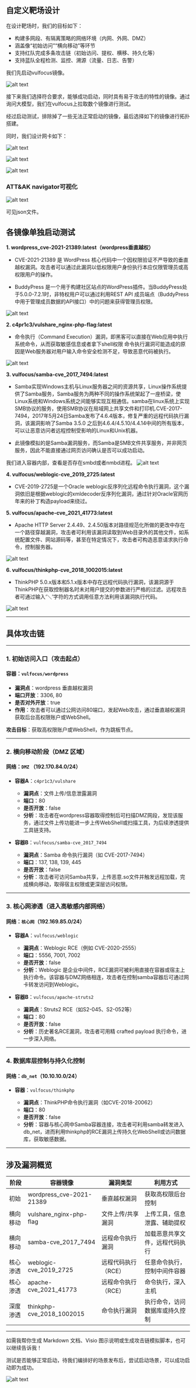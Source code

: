 ## 自定义靶场设计
在设计靶场时，我们的目标如下：
* 构建多网段、有隔离策略的网络环境（内网、外网、DMZ）
* 涵盖像“初始访问”“横向移动”等环节
* 支持红队完成多条攻击链（初始访问、提权、横移、持久化等）
* 支持蓝队全程检测、监控、溯源（流量、日志、告警）


我们先启动vulfocus镜像。

![alt text](./image/1748090564315.png)

接下来我们选择符合要求，能够成功启动，同时具有易于攻击的特性的镜像。通过询问大模型，我们在vulfocus上拉取数个镜像进行测试。

经过启动测试，排除掉了一些无法正常启动的镜像，最后选择如下的镜像进行拓扑搭建。

同时，我们设计网卡如下：

![alt text](./image/1748091359862.png)

![alt text](./image/1748091090316.jpg)

![alt text](./image/c4639eaeb87284a74900609fd86005e.png)

### ATT&AK navigator可视化

![alt text](./image/1748094522722.png)

可见json文件。

## 各镜像单独启动测试
**1. wordpress_cve-2021-21389:latest（wordpress垂直越权）**
* CVE-2021-21389 是 WordPress 核心代码中一个因权限验证不严导致的垂直越权漏洞。攻击者可以通过此漏洞以低权限用户身份执行本应仅限管理员或高权限用户的操作。

* BuddyPress 是一个用于构建社区站点的WordPress插件。当BuddyPress处于5.0.0-7.2.1时，非特权用户可以通过利用REST API 成员端点（BuddyPress中用于管理成员数据的API接口）中的问题来获得管理员权限。

![alt text](./image/1748185515738.png)

**2. c4pr1c3/vulshare_nginx-php-flag:latest**
* 命令执行（Command Execution）漏洞，即黑客可以直接在Web应用中执行系统命令，从而获取敏感信息或者拿下shell权限 命令执行漏洞可能造成的原因是Web服务器对用户输入命令安全检测不足，导致恶意代码被执行。

![alt text](./image/1748185720519.png)

**3. vulfocus/samba-cve_2017_7494:latest**

* Samba实现Windows主机与Linux服务器之间的资源共享，Linux操作系统提供了Samba服务，Samba服务为两种不同的操作系统架起了一座桥梁，使Linux系统和Windows系统之间能够实现互相通信。samba在linux系统上实现SMB协议的服务，使用SMB协议在局域网上共享文件和打印机.CVE-2017-7494，2017年5月24日Samba发布了4.6.4版本，修复严重的远程代码执行漏洞，该漏洞影响了Samba 3.5.0 之后到4.6.4/4.5.10/4.4.14中间的所有版本，可以让恶意访问者远程控制受影响的Linux和Unix机器。

* 此镜像模拟的是Samba漏洞服务，而Samba是SMB文件共享服务，并非网页服务，因此不能直接通过网页访问确认是否可以成功启动。

我们进入容器内部，查看是否存在smbd或者nmbd进程。
![alt text](./image/1748186147419.png)


**4. vulfocus/weblogic-cve_2019_2725:latest**
* CVE-2019-2725是一个Oracle weblogic反序列化远程命令执行漏洞，这个漏洞依旧是根据weblogic的xmldecoder反序列化漏洞，通过针对Oracle官网历年来的补丁构造payload来绕过。

**5. vulfocus/apache-cve_2021_41773:latest**

* Apache HTTP Server 2.4.49、2.4.50版本对路径规范化所做的更改中存在一个路径穿越漏洞，攻击者可利用该漏洞读取到Web目录外的其他文件，如系统配置文件、网站源码等，甚至在特定情况下，攻击者可构造恶意请求执行命令，控制服务器。

![alt text](./image/1748185876491.png)

**6. vulfocus/thinkphp-cve_2018_1002015:latest**
* ThinkPHP 5.0.x版本和5.1.x版本中存在远程代码执行漏洞，该漏洞源于ThinkPHP在获取控制器名时未对用户提交的参数进行严格的过滤。远程攻击者可通过输入‘＼’字符的方式调用任意方法利用该漏洞执行代码。

![alt text](./image/1748186644232.png)

---

## 具体攻击链

---

### 1. 初始访问入口（攻击起点）

#### 容器：`vulfocus/wordpress`

* **漏洞点**：wordpress 垂直越权漏洞
* **端口开放**：3306, 80
* **是否对外开放**：true
* **作用**：攻击者可以通过公网访问80端口，发起Web攻击，通过垂直越权漏洞获取后台高权限账户或WebShell。

 **攻击目标**：获取高权限账户或WebShell，作为跳板节点。

---

### 2. 横向移动阶段（DMZ 区域）

#### 网络：`DMZ` （192.170.84.0/24）

* **容器A**：`c4pr1c3/vulshare`

  * **漏洞点**：文件上传/信息泄露漏洞
  * **端口**：80
  * **是否开放**：false
  * **分析**：攻击者在wordpress容器取得控制后可扫描DMZ网段，发现该服务，通过文件上传功能进一步上传WebShell或扫描工具，为后续渗透提供工具链支持。

* **容器B**：`vulfocus/samba-cve_2017_7494`

  * **漏洞点**：Samba 命令执行漏洞（如 CVE-2017-7494）
  * **端口**：137, 138, 139, 445
  * **是否开放**：false
  * **分析**：攻击者可访问Samba共享，上传恶意.so文件并触发远程加载，完成横向移动，取得宿主权限或更深层访问权限。

---

### 3. 核心网渗透（进入高敏感内部网络）

#### 网络：`核心网`（192.169.85.0/24）

* **容器A**：`vulfocus/weblogic`

  * **漏洞点**：Weblogic RCE（例如 CVE-2020-2555）
  * **端口**：5556, 7001, 7002
  * **是否开放**：false
  * **分析**：Weblogic 是企业中间件，RCE漏洞可被利用直接在容器或宿主上执行命令。该容器与DMZ网络相连，攻击者在控制samba容器后可通过网卡转发访问到Weblogic。

* **容器B**：`vulfocus/apache-struts2`

  * **漏洞点**：Struts2 RCE（如S2-045、S2-052等）
  * **端口**：80
  * **是否开放**：false
  * **分析**：历史著名RCE漏洞，攻击者可用精 crafted payload 执行命令，进一步深入网络。

---

### 4. 数据库层控制与持久化控制

#### 网络：`db_net`（10.10.10.0/24）

* **容器**：`vulfocus/thinkphp`

  * **漏洞点**：ThinkPHP命令执行漏洞（如CVE-2018-20062）
  * **端口**：80
  * **是否开放**：false
  * **分析**：容器与核心网中Samba容器连接，攻击者可利用samba转发进入db\_net，进而利用thinkphp的RCE漏洞上传持久化WebShell或访问数据库，获取敏感数据。

---

## 涉及漏洞概览

| 阶段   | 容器镜像              | 漏洞类型        | 利用方式            |
| ---- | ----------------- | ----------- | --------------- |
| 初始   | wordpress_cve-2021-21389     | 垂直越权漏洞      | 获取高权限后台控制       |
| 横向移动 | vulshare_nginx-php-flag | 文件上传/共享漏洞   | 上传工具，信息泄露、辅助提权  |
| 横向移动 | samba-cve_2017_7494          | 远程命令执行漏洞    | 加载恶意共享文件，远程代码执行 |
| 核心渗透 | weblogic-cve_2019_2725  | 远程代码执行（RCE） | 任意命令执行，控制中间件容器  |
| 核心渗透 | apache-cve_2021_41773 | 远程命令执行（RCE） | 命令执行，深入主机       |
| 深度渗透 | thinkphp-cve_2018_1002015    | 命令执行漏洞      | 执行命令，访问数据库或持久控制 |

---

如需我帮你生成 Markdown 文档、Visio 图示说明或生成攻击链模拟脚本，也可以继续告诉我！




测试是否能够正常启动，待我们编排好的场景发布后，尝试启动场景，可以成功启动即为成功。

![alt text](./image/1748089490210-1.png)


